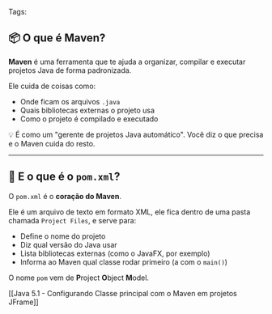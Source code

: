 
Tags: 
## 📦 O que é Maven?

**Maven** é uma ferramenta que te ajuda a organizar, compilar e executar projetos Java de forma padronizada.

Ele cuida de coisas como:

- Onde ficam os arquivos `.java`
- Quais bibliotecas externas o projeto usa
- Como o projeto é compilado e executado

💡 É como um "gerente de projetos Java automático". Você diz o que precisa e o Maven cuida do resto.

---

## 📄 E o que é o `pom.xml`?

O `pom.xml` é o **coração do Maven**.

Ele é um arquivo de texto em formato XML, ele fica dentro de uma pasta chamada `Project Files`, e serve para:

- Define o nome do projeto
- Diz qual versão do Java usar
- Lista bibliotecas externas (como o JavaFX, por exemplo)
- Informa ao Maven qual classe rodar primeiro (a com o `main()`)

O nome `pom` vem de **P**roject **O**bject **M**odel.

[[Java 5.1 - Configurando Classe principal com o Maven em projetos JFrame]]